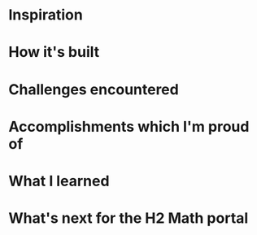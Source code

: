 # Inspiration




# How it's built



# Challenges encountered




# Accomplishments which I'm proud of



# What I learned


# What's next for the H2 Math portal

